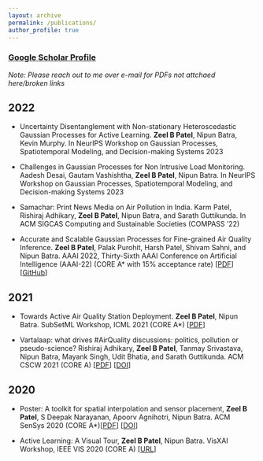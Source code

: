 ```yaml
---
layout: archive
permalink: /publications/
author_profile: true
---
```


<h3><a style="text-decoration:underline" href="https://scholar.google.com/citations?user=7LY1_u4AAAAJ&hl=en">Google Scholar Profile</a></h3>

*Note: Please reach out to me over e-mail for PDFs not attchaed here/broken links*

## 2022

* Uncertainty Disentanglement with Non-stationary Heteroscedastic Gaussian Processes for Active Learning. **Zeel B Patel**, Nipun Batra, Kevin Murphy. In NeurIPS Workshop on Gaussian Processes, Spatiotemporal Modeling, and Decision-making Systems 2023

* Challenges in Gaussian Processes for Non Intrusive Load Monitoring. Aadesh Desai, Gautam Vashishtha, **Zeel B Patel**, Nipun Batra. In NeurIPS Workshop on Gaussian Processes, Spatiotemporal Modeling, and Decision-making Systems 2023

* Samachar: Print News Media on Air Pollution in India. Karm Patel, Rishiraj Adhikary, **Zeel B Patel**, Nipun Batra, and Sarath Guttikunda. In ACM SIGCAS Computing and Sustainable Societies (COMPASS ’22)

* Accurate and Scalable Gaussian Processes for Fine-grained Air Quality Inference. **Zeel B Patel**, Palak Purohit, Harsh Patel, Shivam Sahni, and Nipun Batra. AAAI 2022, Thirty-Sixth AAAI Conference on Artificial Intelligence (AAAI-22) (CORE A* with 15% acceptance rate) [[PDF](https://nipunbatra.github.io/papers/2022/aaai_22_air.pdf)] [[GitHub](https://github.com/patel-zeel/AAAI22)]

## 2021
* Towards Active Air Quality Station Deployment. **Zeel B Patel**, Nipun Batra. SubSetML Workshop, ICML 2021 (CORE A*) [[PDF](https://github.com/patel-zeel/patel-zeel.github.io/blob/master/_publications/papers/SubSetML21.pdf)]

* Vartalaap: what drives #AirQuality discussions: politics, pollution or pseudo-science? Rishiraj Adhikary, **Zeel B Patel**, Tanmay Srivastava, Nipun Batra, Mayank Singh, Udit Bhatia, and Sarath Guttikunda. ACM CSCW 2021 (CORE A) [[PDF](https://nipunbatra.github.io/papers/2021/vartalaap.pdf)] [[DOI](https://dl.acm.org/doi/abs/10.1145/3449170)]

## 2020
* Poster: A toolkit for spatial interpolation and sensor placement, **Zeel B Patel**, S Deepak Narayanan, Apoorv Agnihotri, Nipun Batra. ACM SenSys 2020 (CORE A*)[[PDF](https://github.com/patel-zeel/patel-zeel.github.io/blob/master/_publications/papers/polire.pdf)] [[DOI](https://dl.acm.org/doi/abs/10.1145/3384419.3430407)]

* Active Learning: A Visual Tour, **Zeel B Patel**, Nipun Batra. VisXAI Workshop, IEEE VIS 2020 (CORE A) [[URL](https://patel-zeel.github.io/active-learning-visualization)]
